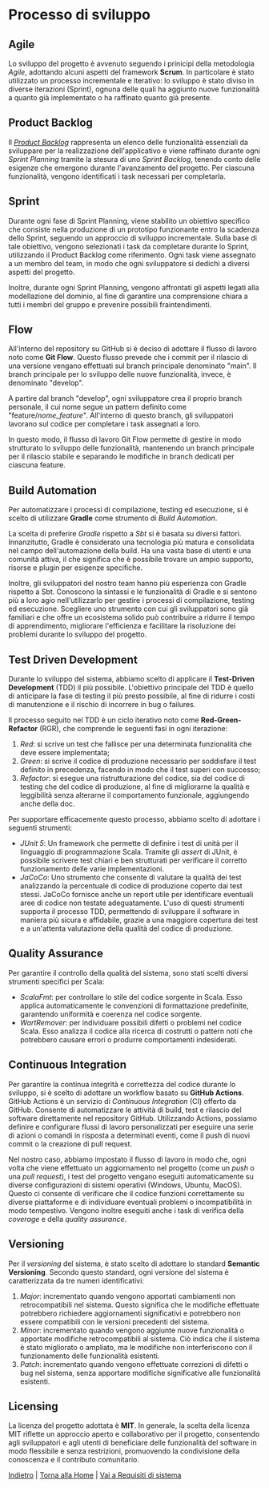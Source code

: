 # Processo di sviluppo

## Agile
Lo sviluppo del progetto è avvenuto seguendo i prinicipi della metodologia *Agile*, adottando alcuni aspetti del framework **Scrum**. In particolare è stato utilizzato un processo incrementale e iterativo: lo sviluppo è stato diviso in diverse iterazioni (Sprint), ognuna delle quali ha aggiunto nuove funzionalità a quanto già implementato o ha raffinato quanto già presente.

## Product Backlog
Il [*Product Backlog*](../process/README.md) rappresenta un elenco delle funzionalità essenziali da sviluppare per la realizzazione dell'applicativo e viene raffinato durante ogni *Sprint Planning* tramite la stesura di uno *Sprint Backlog*, tenendo conto delle esigenze che emergono durante l'avanzamento del progetto. Per ciascuna funzionalità, vengono identificati i task necessari per completarla.

## Sprint
Durante ogni fase di Sprint Planning, viene stabilito un obiettivo specifico che consiste nella produzione di un prototipo funzionante entro la scadenza dello Sprint, seguendo un approccio di sviluppo incrementale. Sulla base di tale obiettivo, vengono selezionati i task da completare durante lo Sprint, utilizzando il Product Backlog come riferimento. Ogni task viene assegnato a un membro del team, in modo che ogni sviluppatore si dedichi a diversi aspetti del progetto.

Inoltre, durante ogni Sprint Planning, vengono affrontati gli aspetti legati alla modellazione del dominio, al fine di garantire una comprensione chiara a tutti i membri del gruppo e prevenire possibili fraintendimenti.

## Flow
All'interno del repository su GitHub si è deciso di adottare il flusso di lavoro noto come **Git Flow**. Questo flusso prevede che i commit per il rilascio di una versione vengano effettuati sul branch principale denominato "main". Il branch principale per lo sviluppo delle nuove funzionalità, invece, è denominato "develop".

A partire dal branch "develop", ogni sviluppatore crea il proprio branch personale, il cui nome segue un pattern definito come "feature/*nome_feature*". All'interno di questo branch, gli sviluppatori lavorano sul codice per completare i task assegnati a loro.

In questo modo, il flusso di lavoro Git Flow permette di gestire in modo strutturato lo sviluppo delle funzionalità, mantenendo un branch principale per il rilascio stabile e separando le modifiche in branch dedicati per ciascuna feature.

## Build Automation
Per automatizzare i processi di compilazione, testing ed esecuzione, si è scelto di utilizzare **Gradle** come strumento di *Build Automation*.

La scelta di preferire *Gradle* rispetto a *Sbt* si è basata su diversi fattori. Innanzitutto, Gradle è considerato una tecnologia più matura e consolidata nel campo dell'automazione della build. Ha una vasta base di utenti e una comunità attiva, il che significa che è possibile trovare un ampio supporto, risorse e plugin per esigenze specifiche.

Inoltre, gli sviluppatori del nostro team hanno più esperienza con Gradle rispetto a Sbt. Conoscono la sintassi e le funzionalità di Gradle e si sentono più a loro agio nell'utilizzarlo per gestire i processi di compilazione, testing ed esecuzione. Scegliere uno strumento con cui gli sviluppatori sono già familiari e che offre un ecosistema solido può contribuire a ridurre il tempo di apprendimento, migliorare l'efficienza e facilitare la risoluzione dei problemi durante lo sviluppo del progetto.

## Test Driven Development
Durante lo sviluppo del sistema, abbiamo scelto di applicare il **Test-Driven Development** (TDD) il più possibile. L'obiettivo principale del TDD è quello di anticipare la fase di testing il più presto possibile, al fine di ridurre i costi di manutenzione e il rischio di incorrere in bug o failures.

Il processo seguito nel TDD è un ciclo iterativo noto come **Red-Green-Refactor** (RGR), che comprende le seguenti fasi in ogni iterazione:
1. *Red*: si scrive un test che fallisce per una determinata funzionalità che deve essere implementata;
2. *Green*: si scrive il codice di produzione necessario per soddisfare il test definito in precedenza, facendo in modo che il test superi con successo;
3. *Refactor*: si esegue una ristrutturazione del codice, sia del codice di testing che del codice di produzione, al fine di migliorarne la qualità e leggibilità senza alterarne il comportamento funzionale, aggiungendo anche della doc.

Per supportare efficacemente questo processo, abbiamo scelto di adottare i seguenti strumenti:
- *JUnit 5*: Un framework che permette di definire i test di unità per il linguaggio di programmazione Scala. Tramite gli *assert* di JUnit, è possibile scrivere test chiari e ben strutturati per verificare il corretto funzionamento delle varie implementazioni.
- *JaCoCo*: Uno strumento che  consente di valutare la qualità dei test analizzando la percentuale di codice di produzione coperto dai test stessi. JaCoCo fornisce anche un report utile per identificare eventuali aree di codice non testate adeguatamente.
L'uso di questi strumenti supporta il processo TDD, permettendo di sviluppare il software in maniera più sicura e affidabile, grazie a una maggiore copertura dei test e a un'attenta valutazione della qualità del codice di produzione.

## Quality Assurance
Per garantire il controllo della qualità del sistema, sono stati scelti diversi strumenti specifici per Scala:
- *ScalaFmt*: per controllare lo stile del codice sorgente in Scala. Esso applica automaticamente le convenzioni di formattazione predefinite, garantendo uniformità e coerenza nel codice sorgente.
- *WartRemover*: per individuare possibili difetti o problemi nel codice Scala. Esso analizza il codice alla ricerca di costrutti o pattern noti che potrebbero causare errori o produrre comportamenti indesiderati.

## Continuous Integration
Per garantire la continua integrità e correttezza del codice durante lo sviluppo, si è scelto di adottare un workflow basato su **GitHub Actions**. GitHub Actions è un servizio di *Continuous Integration* (CI) offerto da GitHub. Consente di automatizzare le attività di build, test e rilascio del software direttamente nel repository GitHub. Utilizzando Actions, possiamo definire e configurare flussi di lavoro personalizzati per eseguire una serie di azioni o comandi in risposta a determinati eventi, come il push di nuovi commit o la creazione di pull request.

Nel nostro caso, abbiamo impostato il flusso di lavoro in modo che, ogni volta che viene effettuato un aggiornamento nel progetto (come un *push* o una *pull request*), i test del progetto vengano eseguiti automaticamente su diverse configurazioni di sistemi operativi (Windows, Ubuntu, MacOS). Questo ci consente di verificare che il codice funzioni correttamente su diverse piattaforme e di individuare eventuali problemi o incompatibilità in modo tempestivo. Vengono inoltre eseguiti anche i task di verifica della *coverage* e della *quality assurance*.

## Versioning
Per il *versioning* del sistema, è stato scelto di adottare lo standard **Semantic Versioning**. Secondo questo standard, ogni versione del sistema è caratterizzata da tre numeri identificativi: 
1. *Major*: incrementato quando vengono apportati cambiamenti non retrocompatibili nel sistema. Questo significa che le modifiche effettuate potrebbero richiedere aggiornamenti significativi e potrebbero non essere compatibili con le versioni precedenti del sistema.
2. *Minor*: incrementato quando vengono aggiunte nuove funzionalità o apportate modifiche retrocompatibili al sistema. Ciò indica che il sistema è stato migliorato o ampliato, ma le modifiche non interferiscono con il funzionamento delle funzionalità esistenti.
3. *Patch*: incrementato quando vengono effettuate correzioni di difetti o bug nel sistema, senza apportare modifiche significative alle funzionalità esistenti.

## Licensing
La licenza del progetto adottata è **MIT**. In generale, la scelta della licenza MIT riflette un approccio aperto e collaborativo per il progetto, consentendo agli sviluppatori e agli utenti di beneficiare delle funzionalità del software in modo flessibile e senza restrizioni, promuovendo la condivisione della conoscenza e il contributo comunitario.

[Indietro](../1-introduction/README.md) | [Torna alla Home](../README.md) | [Vai a Requisiti di sistema](../3-requirements/README.md)
